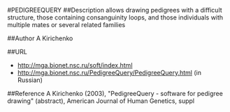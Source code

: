 #PEDIGREEQUERY
##Description
allows drawing pedigrees with a difficult structure, those containing consanguinity loops, and those individuals with multiple mates or several related families

##Author
A Kirichenko

##URL
* http://mga.bionet.nsc.ru/soft/index.html
* http://mga.bionet.nsc.ru/PedigreeQuery/PedigreeQuery.html (in Russian)

##Reference
A Kirichenko (2003), "PedigreeQuery - software for pedigree drawing" (abstract), American Journal of Human Genetics, suppl

